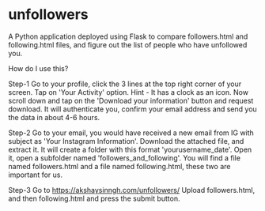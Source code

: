 # unfollowers
A Python application deployed using Flask to compare followers.html and following.html files, and figure out the list of people who have unfollowed you. 

How do I use this?

Step-1
Go to your profile, click the 3 lines at the top right corner of your screen. 
Tap on 'Your Activity' option. Hint - It has a clock as an icon.
Now scroll down and tap on the 'Download your information' button and request download.
It will authenticate you, confirm your email address and send you the data in about 4-6 hours.

Step-2
Go to your email, you would have received a new email from IG with subject as 'Your Instagram Information'.
Download the attached file, and extract it.
It will create a folder with this format 'yourusername_date'. 
Open it, open a subfolder named 'followers_and_following'.
You will find a file named followers.html and a file named following.html, these two are important for us. 

Step-3 
Go to https://akshaysinngh.com/unfollowers/ 
Upload followers.html, and then following.html and press the submit button.

